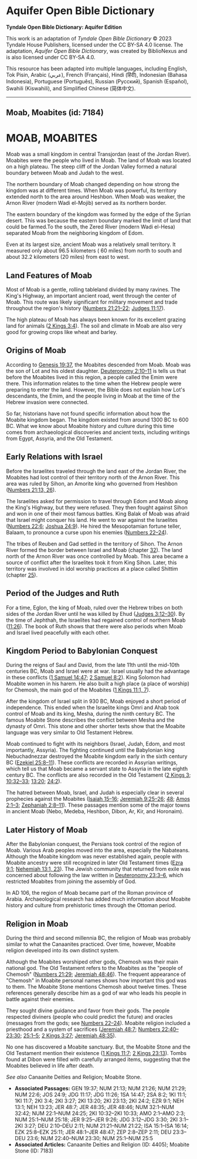 # Aquifer Open Bible Dictionary

**Tyndale Open Bible Dictionary: Aquifer Edition**

This work is an adaptation of *Tyndale Open Bible Dictionary* © 2023 Tyndale House Publishers, licensed under the CC BY\-SA 4\.0 license. The adaptation, *Aquifer Open Bible Dictionary*, was created by BiblioNexus and is also licensed under CC BY\-SA 4\.0\.

This resource has been adapted into multiple languages, including English, Tok Pisin, Arabic (عربي), French (Français), Hindi (हिंदी), Indonesian (Bahasa Indonesia), Portuguese (Português), Russian (Русский), Spanish (Español), Swahili (Kiswahili), and Simplified Chinese (简体中文).



--------------------------------

## Moab, Moabites (id: 7184)

MOAB, MOABITES
==============

Moab was a small kingdom in central Transjordan (east of the Jordan River). Moabites were the people who lived in Moab. The land of Moab was located on a high plateau. The steep cliff of the Jordan Valley formed a natural boundary between Moab and Judah to the west.

The northern boundary of Moab changed depending on how strong the kingdom was at different times. When Moab was powerful, its territory extended north to the area around Heshbon. When Moab was weaker, the Arnon River (modern Wadi el\-Mojib) served as its northern border.

The eastern boundary of the kingdom was formed by the edge of the Syrian desert. This was because the eastern boundary marked the limit of land that could be farmed.To the south, the Zered River (modern Wadi el\-Hesa) separated Moab from the neighboring kingdom of Edom.

Even at its largest size, ancient Moab was a relatively small territory. It measured only about 96\.5 kilometers ( 60 miles) from north to south and about 32\.2 kilometers (20 miles) from east to west.

Land Features of Moab
---------------------

Most of Moab is a gentle, rolling tableland divided by many ravines. The King's Highway, an important ancient road, went through the center of Moab. This route was likely significant for military movement and trade throughout the region's history ([Numbers 21:21–22](https://ref.ly/Num21:21-Num21:22); [Judges 11:17](https://ref.ly/Judg11:17)). 

The high plateau of Moab has always been known for its excellent grazing land for animals ([2 Kings 3:4](https://ref.ly/2Kgs3:4)). The soil and climate in Moab are also very good for growing crops like wheat and barley.

Origins of Moab
---------------

According to [Genesis 19:37](https://ref.ly/Gen19:37), the Moabites descended from Moab. Moab was the son of Lot and his oldest daughter. [Deuteronomy 2:10–11](https://ref.ly/Deut2:10-Deut2:11) is tells us that before the Moabites lived in this region, a people called the Emim were there. This information relates to the time when the Hebrew people were preparing to enter the land. However, the Bible does not explain how Lot's descendants, the Emim, and the people living in Moab at the time of the Hebrew invasion were connected.

So far, historians have not found specific information about how the Moabite kingdom began. The kingdom existed from around 1300 BC to 600 BC. What we know about Moabite history and culture during this time comes from archaeological discoveries and ancient texts, including writings from Egypt, Assyria, and the Old Testament.

Early Relations with Israel
---------------------------

Before the Israelites traveled through the land east of the Jordan River, the Moabites had lost control of their territory north of the Arnon River. This area was ruled by Sihon, an Amorite king who governed from Heshbon ([Numbers 21:13, 26](https://ref.ly/Num21:13,Num21:26)). 

The Israelites asked for permission to travel through Edom and Moab along the King's Highway, but they were refused. They then fought against Sihon and won in one of their most famous battles. King Balak of Moab was afraid that Israel might conquer his land. He went to war against the Israelites ([Numbers 22:6](https://ref.ly/Num22:6); [Joshua 24:9](https://ref.ly/Josh24:9)). He hired the Mesopotamian fortune teller, Balaam, to pronounce a curse upon his enemies ([Numbers 22–24](https://ref.ly/Num22:1-Num24:25)). 

The tribes of Reuben and Gad settled in the territory of Sihon. The Arnon River formed the border between Israel and Moab (chapter [32](https://ref.ly/Num32:1-Num32:42)). The land north of the Arnon River was once controlled by Moab. This area became a source of conflict after the Israelites took it from King Sihon. Later, this territory was involved in idol worship practices at a place called Shittim (chapter [25](https://ref.ly/Num25:1-Num25:18)).

Period of the Judges and Ruth
-----------------------------

For a time, Eglon, the king of Moab, ruled over the Hebrew tribes on both sides of the Jordan River until he was killed by Ehud ([Judges 3:12–30](https://ref.ly/Judg3:12-Judg3:30)). By the time of Jephthah, the Israelites had regained control of northern Moab ([11:26](https://ref.ly/Judg11:26)). The book of Ruth shows that there were also periods when Moab and Israel lived peacefully with each other.

Kingdom Period to Babylonian Conquest
-------------------------------------

During the reigns of Saul and David, from the late 11th until the mid\-10th centuries BC, Moab and Israel were at war. Israel usually had the advantage in these conflicts ([1 Samuel 14:47](https://ref.ly/1Sam14:47); [2 Samuel 8:2](https://ref.ly/2Sam8:2)). King Solomon had Moabite women in his harem. He also built a high place (a place of worship) for Chemosh, the main god of the Moabites ([1 Kings 11:1, 7](https://ref.ly/1Kgs11:1,1Kgs11:7)). 

After the kingdom of Israel split in 930 BC, Moab enjoyed a short period of independence. This ended when the Israelite kings Omri and Ahab took control of Moab and its king, Mesha, during the ninth century BC. The famous Moabite Stone describes the conflict between Mesha and the dynasty of Omri. This stone and other shorter texts show that the Moabite language was very similar to Old Testament Hebrew.

Moab continued to fight with its neighbors (Israel, Judah, Edom, and most importantly, Assyria). The fighting continued until the Babylonian king Nebuchadnezzar destroyed the Moabite kingdom early in the sixth century BC ([Ezekiel 25:8–11](https://ref.ly/Ezek25:8-Ezek25:11)). These conflicts are recorded in Assyrian writings, which tell us that Moab became a servant state to Assyria in the late eighth century BC. The conflicts are also recorded in the Old Testament ([2 Kings 3](https://ref.ly/2Kgs3:1-2Kgs3:27); [10:32–33](https://ref.ly/2Kgs10:32-2Kgs10:33); [13:20](https://ref.ly/2Kgs13:20); [24:2](https://ref.ly/2Kgs24:2)). 

The hatred between Moab, Israel, and Judah is especially clear in several prophecies against the Moabites ([Isaiah 15–16](https://ref.ly/Isa15:1-Isa16:14); [Jeremiah 9:25–26](https://ref.ly/Jer9:25-Jer9:26); [48](https://ref.ly/Jer48:1-Jer48:47); [Amos 2:1–3](https://ref.ly/Amos2:1-Amos2:3); [Zephaniah 2:8–11](https://ref.ly/Zeph2:8-Zeph2:11)). These passages mention some of the major towns in ancient Moab (Nebo, Medeba, Heshbon, Dibon, Ar, Kir, and Horonaim).

Later History of Moab
---------------------

After the Babylonian conquest, the Persians took control of the region of Moab. Various Arab peoples moved into the area, especially the Nabateans. Although the Moabite kingdom was never established again, people with Moabite ancestry were still recognized in later Old Testament times ([Ezra 9:1](https://ref.ly/Ezra9:1); [Nehemiah 13:1, 23](https://ref.ly/Neh13:1,Neh13:23)). The Jewish community that returned from exile was concerned about following the law written in [Deuteronomy 23:3–6](https://ref.ly/Deut23:3-Deut23:6), which restricted Moabites from joining the assembly of God.

In AD 106, the region of Moab became part of the Roman province of Arabia. Archaeological research has added much information about Moabite history and culture from prehistoric times through the Ottoman period.

Religion in Moab
----------------

During the third and second millennia BC, the religion of Moab was probably similar to what the Canaanites practiced. Over time, however, Moabite religion developed into its own distinct system. 

Although the Moabites worshiped other gods, Chemosh was their main national god. The Old Testament refers to the Moabites as the "people of Chemosh" ([Numbers 21:29](https://ref.ly/Num21:29); [Jeremiah 48:46](https://ref.ly/Jer48:46)). The frequent appearance of "Chemosh" in Moabite personal names shows how important this god was to them. The Moabite Stone mentions Chemosh about twelve times. These references generally describe him as a god of war who leads his people in battle against their enemies.

They sought divine guidance and favor from their gods. The people respected diviners (people who could predict the future) and oracles (messages from the gods; see [Numbers 22–24](https://ref.ly/Num22:1-Num24:25)). Moabite religion included a priesthood and a system of sacrifices ([Jeremiah 48:7](https://ref.ly/Jer48:7); [Numbers 22:40–23:30](https://ref.ly/Num22:40-Num23:30); [25:1–5](https://ref.ly/Num25:1-Num25:5); [2 Kings 3:27](https://ref.ly/2Kgs3:27); [Jeremiah 48:35](https://ref.ly/Jer48:35)). 

No one has discovered a Moabite sanctuary. But, the Moabite Stone and the Old Testament mention their existence ([1 Kings 11:7](https://ref.ly/1Kgs11:7); [2 Kings 23:13](https://ref.ly/2Kgs23:13)). Tombs found at Dibon were filled with carefully arranged items, suggesting that the Moabites believed in life after death.

*See also* Canaanite Deities and Religion; Moabite Stone.

* **Associated Passages:** GEN 19:37; NUM 21:13; NUM 21:26; NUM 21:29; NUM 22:6; JOS 24:9; JDG 11:17; JDG 11:26; 1SA 14:47; 2SA 8:2; 1KI 11:1; 1KI 11:7; 2KI 3:4; 2KI 3:27; 2KI 13:20; 2KI 23:13; 2KI 24:2; EZR 9:1; NEH 13:1; NEH 13:23; JER 48:7; JER 48:35; JER 48:46; NUM 32:1–NUM 32:42; NUM 22:1–NUM 24:25; 2KI 10:32–2KI 10:33; AMO 2:1–AMO 2:3; NUM 25:1–NUM 25:18; JER 9:25–JER 9:26; JDG 3:12–JDG 3:30; 2KI 3:1–2KI 3:27; DEU 2:10–DEU 2:11; NUM 21:21–NUM 21:22; ISA 15:1–ISA 16:14; EZK 25:8–EZK 25:11; JER 48:1–JER 48:47; ZEP 2:8–ZEP 2:11; DEU 23:3–DEU 23:6; NUM 22:40–NUM 23:30; NUM 25:1–NUM 25:5
* **Associated Articles:** Canaanite Deities and Religion (ID: 4405); Moabite Stone (ID: 7183)

